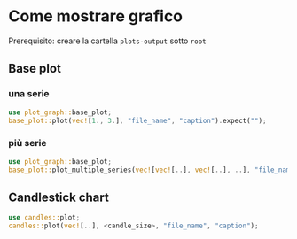 # Come mostrare grafico
Prerequisito: creare la cartella `plots-output` sotto `root`

## Base plot

### una serie
```rust
use plot_graph::base_plot;
base_plot::plot(vec![1., 3.], "file_name", "caption").expect("");
```

### più serie
```rust
use plot_graph::base_plot;
base_plot::plot_multiple_series(vec![vec![..], vec![..], ..], "file_name", "caption").expect("");
```

## Candlestick chart
```rust
use candles::plot;
candles::plot(vec![..], <candle_size>, "file_name", "caption");
```